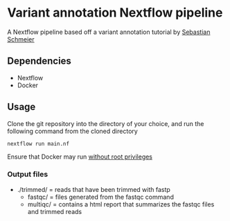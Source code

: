 # Variant annotation Nextflow pipeline
A Nextflow pipeline based off a variant annotation tutorial by [Sebastian Schmeier](https://genomics.sschmeier.com/index.html)

## Dependencies
- Nextflow
- Docker

## Usage
Clone the git repository into the directory of your choice, and run the following command from the cloned directory
```
nextflow run main.nf
```
Ensure that Docker may run [without root privileges](https://docs.docker.com/engine/security/rootless/)

### Output files
- ./trimmed/ = reads that have been trimmed with fastp
  - fastqc/ = files generated from the fastqc command
  - multiqc/ = contains a html report that summarizes the fastqc files and trimmed reads
